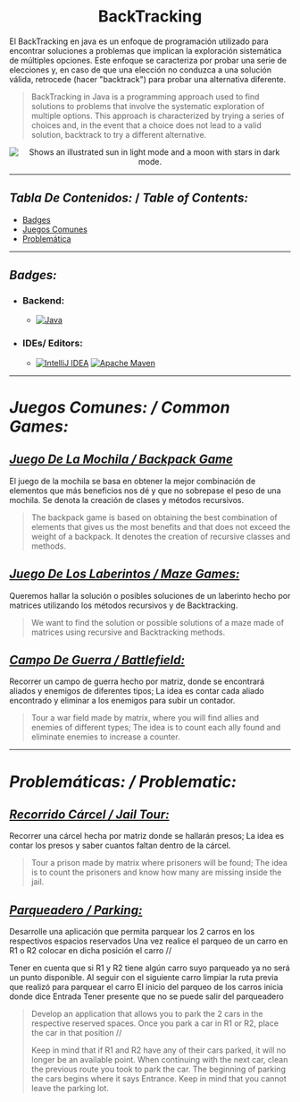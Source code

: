 <h1 align="center">     BackTracking  </h1>

El BackTracking en java es un enfoque de programación utilizado para encontrar soluciones a
problemas que implican la exploración sistemática de múltiples opciones. Este enfoque se
caracteriza por probar una serie de elecciones y, en caso de que una elección no conduzca a
una solución válida, retrocede (hacer "backtrack") para probar una alternativa diferente.
> BackTracking in Java is a programming approach used to find solutions to
problems that involve the systematic exploration of multiple options. This approach is
characterized by trying a series of choices and, in the event that a choice does not lead to
a valid solution, backtrack to try a different alternative.


<p align="center">
<picture>
  <source media="(prefers-color-scheme: dark)"  srcset="https://i.postimg.cc/ZKRYsKHH/286117764-5ecc1d8c-36ce-4e5c-8a29-62b5bb1d3b19.png">
  <source media="(prefers-color-scheme: light)" srcset="https://i.postimg.cc/ZnL987Tq/286118481-9311f983-480f-4684-90b9-0cf212f1eda3.png">
  <img alt="Shows an illustrated sun in light mode and a moon with stars in dark mode." src="https://i.postimg.cc/ZKRYsKHH/286117764-5ecc1d8c-36ce-4e5c-8a29-62b5bb1d3b19.png">
</picture>
</p>

___


## _Tabla De Contenidos:_ / _Table of Contents:_

 - [Badges](#badges)
 - [Juegos Comunes](#juegos-comunes)
 - [Problemática](#problematicas-backtracking)



___

## _Badges:_


- <H3> Backend:</H3>

    - [![Java](https://img.shields.io/badge/java-%23ED8B00.svg?style=for-the-badge&logo=openjdk&logoColor=white) ](https://www.oracle.com/co/java/technologies/downloads/#java21)


- <H3>  IDEs/ Editors: </H3>

  - [![IntelliJ IDEA](https://img.shields.io/badge/IntelliJIDEA-000000.svg?style=for-the-badge&logo=intellij-idea&logoColor=white)](https://www.jetbrains.com/es-es/idea/) [![Apache Maven](https://img.shields.io/badge/Apache%20Maven-C71A36?style=for-the-badge&logo=Apache%20Maven&logoColor=white)](https://maven.apache.org/)



___


# _Juegos Comunes: / Common Games:_ 


## [_Juego De La Mochila / Backpack Game_](./JuegoMochila)
El juego de la mochila se basa en obtener la mejor combinación de elementos que más beneficios nos dé y que no sobrepase el
peso de una mochila. Se denota la creación de clases y métodos recursivos.
>The backpack game is based on obtaining the best combination of elements that gives us the most benefits and that does not exceed the
weight of a backpack. It denotes the creation of recursive classes and methods.


## [_Juego De Los Laberintos / Maze Games:_](./Laberinto)
Queremos hallar la solución o posibles soluciones de un laberinto hecho por matrices utilizando los métodos recursivos y de Backtracking.
>We want to find the solution or possible solutions of a maze made of matrices using recursive and Backtracking methods.

## [_Campo De Guerra / Battlefield:_](./CampoDeGuerra)
Recorrer un campo de guerra hecho por matriz, donde se encontrará aliados y enemigos de diferentes tipos; La idea es contar cada aliado encontrado y eliminar a los enemigos para subir un contador.
>Tour a war field made by matrix, where you will find allies and enemies of different types; The idea is to count each ally found and eliminate enemies to increase a counter.

___
# _Problemáticas: / Problematic:_

## [_Recorrido Cárcel / Jail Tour:_](./Carcel)
Recorrer una cárcel hecha por matriz donde se hallarán presos; La idea es contar los presos y saber cuantos faltan dentro de la cárcel.
> Tour a prison made by matrix where prisoners will be found; The idea is to count the prisoners and know how many are missing inside the jail.

## [_Parqueadero / Parking:_](./Parqueadero)
Desarrolle una aplicación que permita parquear los 2 carros en los respectivos espacios reservados Una vez realice el parqueo de un carro en R1 o R2 colocar en dicha posición el carro //

Tener en cuenta que si R1 y R2 tiene algún carro suyo parqueado ya no será un punto disponible. Al seguir con el siguiente carro limpiar la ruta previa que realizó para parquear el carro El inicio del parqueo de los carros inicia donde dice Entrada Tener presente que no se puede salir del parqueadero
 >Develop an application that allows you to park the 2 cars in the respective reserved spaces. Once you park a car in R1 or R2, place the car in that position //
 >
 > Keep in mind that if R1 and R2 have any of their cars parked, it will no longer be an available point. When continuing with the next car, clean the previous route you took to park the car. The beginning of parking the cars begins where it says Entrance. Keep in mind that you cannot leave the parking lot.